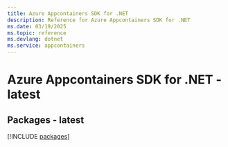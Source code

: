 ```yaml
---
title: Azure Appcontainers SDK for .NET
description: Reference for Azure Appcontainers SDK for .NET
ms.date: 03/19/2025
ms.topic: reference
ms.devlang: dotnet
ms.service: appcontainers
---
```

# Azure Appcontainers SDK for .NET - latest
## Packages - latest
[!INCLUDE [packages](appcontainers-index.md)]